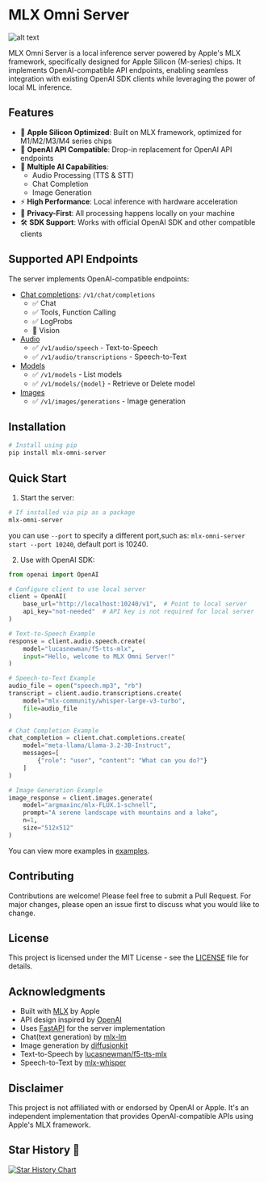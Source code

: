 # MLX Omni Server

![alt text](docs/banner.png)

MLX Omni Server is a local inference server powered by Apple's MLX framework, specifically designed for Apple Silicon (M-series) chips. It implements
OpenAI-compatible API endpoints, enabling seamless integration with existing OpenAI SDK clients while leveraging the power of local ML inference.

## Features

- 🚀 **Apple Silicon Optimized**: Built on MLX framework, optimized for M1/M2/M3/M4 series chips
- 🔌 **OpenAI API Compatible**: Drop-in replacement for OpenAI API endpoints
- 🎯 **Multiple AI Capabilities**:
    - Audio Processing (TTS & STT)
    - Chat Completion
    - Image Generation
- ⚡ **High Performance**: Local inference with hardware acceleration
- 🔐 **Privacy-First**: All processing happens locally on your machine
- 🛠 **SDK Support**: Works with official OpenAI SDK and other compatible clients

## Supported API Endpoints

The server implements OpenAI-compatible endpoints:

- [Chat completions](https://platform.openai.com/docs/api-reference/chat): `/v1/chat/completions`
    - ✅ Chat
    - ✅ Tools, Function Calling
    - ✅ LogProbs
    - 🚧 Vision
- [Audio](https://platform.openai.com/docs/api-reference/audio)
    - ✅ `/v1/audio/speech` - Text-to-Speech
    - ✅ `/v1/audio/transcriptions` - Speech-to-Text
- [Models](https://platform.openai.com/docs/api-reference/models/list)
    - ✅ `/v1/models` - List models
    - ✅ `/v1/models/{model}` - Retrieve or Delete model
- [Images](https://platform.openai.com/docs/api-reference/images)
    - ✅ `/v1/images/generations` - Image generation

## Installation

```bash
# Install using pip
pip install mlx-omni-server
```

## Quick Start

1. Start the server:

```bash
# If installed via pip as a package
mlx-omni-server
```

you can use `--port` to specify a different port,such as: `mlx-omni-server start --port 10240`, default port is 10240.


2. Use with OpenAI SDK:

```python
from openai import OpenAI

# Configure client to use local server
client = OpenAI(
    base_url="http://localhost:10240/v1",  # Point to local server
    api_key="not-needed"  # API key is not required for local server
)

# Text-to-Speech Example
response = client.audio.speech.create(
    model="lucasnewman/f5-tts-mlx",
    input="Hello, welcome to MLX Omni Server!"
)

# Speech-to-Text Example
audio_file = open("speech.mp3", "rb")
transcript = client.audio.transcriptions.create(
    model="mlx-community/whisper-large-v3-turbo",
    file=audio_file
)

# Chat Completion Example
chat_completion = client.chat.completions.create(
    model="meta-llama/Llama-3.2-3B-Instruct",
    messages=[
        {"role": "user", "content": "What can you do?"}
    ]
)

# Image Generation Example
image_response = client.images.generate(
    model="argmaxinc/mlx-FLUX.1-schnell",
    prompt="A serene landscape with mountains and a lake",
    n=1,
    size="512x512"
)
```

You can view more examples in [examples](examples).

## Contributing

Contributions are welcome! Please feel free to submit a Pull Request. For major changes, please open an issue first to discuss what you would like to
change.

## License

This project is licensed under the MIT License - see the [LICENSE](LICENSE) file for details.

## Acknowledgments

- Built with [MLX](https://github.com/ml-explore/mlx) by Apple
- API design inspired by [OpenAI](https://openai.com)
- Uses [FastAPI](https://fastapi.tiangolo.com/) for the server implementation
- Chat(text generation) by [mlx-lm](https://github.com/ml-explore/mlx-examples/tree/main/llms/mlx_lm)
- Image generation by [diffusionkit](https://github.com/argmaxinc/DiffusionKit)
- Text-to-Speech by [lucasnewman/f5-tts-mlx](https://github.com/lucasnewman/f5-tts-mlx)
- Speech-to-Text by [mlx-whisper](https://github.com/ml-explore/mlx-examples/blob/main/whisper/README.md)

## Disclaimer

This project is not affiliated with or endorsed by OpenAI or Apple. It's an independent implementation that provides OpenAI-compatible APIs using
Apple's MLX framework.

## Star History 🌟

[![Star History Chart](https://api.star-history.com/svg?repos=madroidmaq/mlx-omni-server&type=Date)](https://star-history.com/#madroidmaq/mlx-omni-server&Date)
